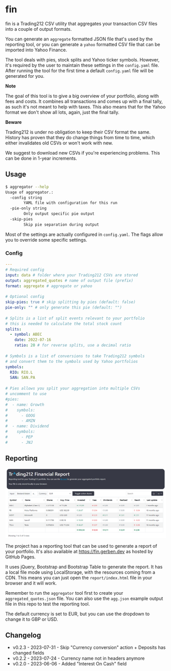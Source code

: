 # fin

fin is a Trading212 CSV utility that aggregates your transaction CSV files into a couple of output formats.

You can generate an `aggregate` formatted JSON file that's used by the reporting tool,
or you can generate a `yahoo` formatted CSV file that can be imported into Yahoo Finance.

The tool deals with pies, stock splits and Yahoo ticker symbols. However, it's required by the user
to maintain these settings in the `config.yaml` file. After running the tool for the first time
a default `config.yaml` file will be generated for you.

**Note**

The goal of this tool is to give a big overview of your portfolio, along with fees and costs.
It combines all transactions and comes up with a final tally, as such it's not meant to help with taxes.
This also means that for the Yahoo format we don't show all lots, again, just the final tally.

**Beware**

Trading212 is under no obligation to keep their CSV format the same. History has proven that they
do change things from time to time, which either invalidates old CSVs or won't work with new.

We suggest to download new CSVs if you're experiencing problems. This can be done in 1-year increments.

## Usage

```bash
$ aggregator --help
Usage of aggregator.:
  -config string
        YAML file with configuration for this run
  -pie-only string
        Only output specific pie output
  -skip-pies
        Skip pie separation during output
```

Most of the settings are actually configured in `config.yaml`. The flags allow you to override some specific settings.

### Config

```yaml
---
# Required config
input: data # folder where your Trading212 CSVs are stored
output: aggregated_quotes # name of output file (prefix)
format: aggregate # aggregate or yahoo

# Optional config
skip-pies: true # skip splitting by pies (default: false)
pie-only: "" # only generate this pie (default: "")

# Splits is a list of split events relevant to your portfolio
# this is needed to calculate the total stock count
splits:
  - symbol: ABEC
    date: 2022-07-16
    ratio: 20 # for reverse splits, use a decimal ratio

# Symbols is a list of conversions to take Trading212 symbols
# and convert them to the symbols used by Yahoo portfolios
symbols:
  RIO: RIO.L
  SAN: SAN.PA

# Pies allows you split your aggregation into multiple CSVs
# uncomment to use
#pies:
#  - name: Growth
#    symbols:
#      - GOOG
#      - AMZN
#  - name: Dividend
#    symbols:
#      - PEP
#      - JNJ
```

## Reporting

![Screenshot of the reporting UI](report/reporting.png)

The project has a reporting tool that can be used to generate a report of your portfolio.
It's also available at https://fin.gerben.dev as hosted by GitHub Pages.

It uses jQuery, Bootstrap and Bootstrap Table to generate the report. It has a local file mode using LocalStorage,
with the resources coming from a CDN. This means you can just open the `report/index.html` file in your browser
and it will work.

Remember to run the `aggregator` tool first to create your `aggregated_quotes.json` file. You can also
use the `agg.json` example output file in this repo to test the reporting tool.

The default currency is set to EUR, but you can use the dropdown to change it to GBP or USD.


## Changelog

- v0.2.3 - 2023-07-31 - Skip "Currency conversion" action + Deposits has changed fields
- v0.2.2 - 2023-07-24 - Currency name not in headers anymore
- v0.2.0 - 2023-06-06 - Added "Interest On Cash" field